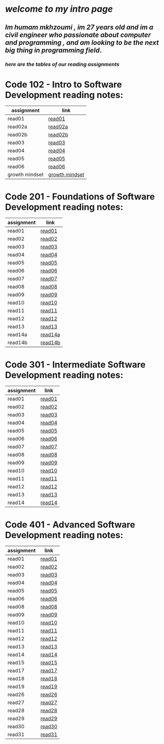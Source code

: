 # _**welcome to my intro page**_
## _**Im humam mkhzoumi , im 27 years old and im a civil engineer who passionate about computer and programming , and am looking to be the next big thing in programming field**_.



### _**here are the tables of our reading assignments**_




# Code 102 - Intro to Software Development reading notes:  


| assignment            | link                                |
| -----------           | -----------                         |
| read01                | [read01](read01.md)                 |
| read02a               | [read02a](read02a.md)               |
| read02b               | [read02b](read02b.md)               |
| read03                | [read03](read03.md)                 |
| read04                | [read04](read04.md)                 |
| read05                | [read05](read05.md)                 |
| read06                | [read06](read06.md)                 |
| growth mindset        | [growth mindset](growth-mindset.md) |




# Code 201 - Foundations of Software Development reading notes:


| assignment             | link                                   |
| -----------            | -----------                            |
| read01                 | [read01](201/read01.md)                |
| read02                 | [read02](201/read02.md)                |
| read03                 | [read03](201/read03.md)                |
| read04                 | [read04](201/read04.md)                |
| read05                 | [read05](201/read05.md)                |
| read06                 | [read06](201/read06.md)                |
| read07                 | [read07](201/read07.md)                |
| read08                 | [read08](201/read08.md)                |
| read09                 | [read09](201/read09.md)                |
| read10                 | [read10](201/read10.md)                |
| read11                 | [read11](201/read11.md)                |
| read12                 | [read12](201/read12.md)                |
| read13                 | [read13](201/read13.md)                |
| read14a                | [read14a](201/read14a.md)              |
| read14b                | [read14b](201/read14b.md)              |



# Code 301 - Intermediate Software Development reading notes:

| assignment             | link                                   |
| -----------            | -----------                            |
| read01                 | [read01](301/read01.md)                |
| read02                 | [read02](301/read02.md)                |
| read03                 | [read03](301/read03.md)                |
| read04                 | [read04](301/read04.md)                |
| read05                 | [read05](301/read05.md)                |
| read06                 | [read06](301/read06.md)                |
| read07                 | [read07](301/read07.md)                |
| read08                 | [read08](301/read08.md)                |
| read09                 | [read09](301/read09.md)                |
| read10                 | [read10](301/read10.md)                |
| read11                 | [read11](301/read11.md)                |
| read12                 | [read12](301/read12.md)                |
| read13                 | [read13](301/read13.md)                |
| read14                 | [read14](301/read14.md)                |



# Code 401 - Advanced Software Development reading notes:

| assignment             | link                                   |
| -----------            | -----------                            |
| read01                 | [read01](401/read01.md)                |
| read02                 | [read02](401/read02.md)                |
| read03                 | [read03](401/read03.md)                |
| read04                 | [read04](401/read04.md)                |
| read05                 | [read05](401/read05.md)                |
| read06                 | [read06](401/read06.md)                |
| read08                 | [read08](401/read08.md)                |
| read09                 | [read09](401/read09.md)                |
| read10                 | [read10](401/read10.md)                |
| read11                 | [read11](401/read11.md)                |
| read12                 | [read12](401/read12.md)                |
| read13                 | [read13](401/read13.md)                |
| read14                 | [read14](401/read14.md)                |
| read15                 | [read15](401/read15.md)                |
| read17                 | [read17](401/read17.md)                |
| read18                 | [read18](401/read18.md)                |
| read19                 | [read19](401/read19.md)                |
| read26                 | [read26](401/read26.md)                |
| read27                 | [read27](401/read27.md)                |
| read28                 | [read28](401/read28.md)                |
| read29                 | [read29](401/read29.md)                |
| read30                 | [read30](401/read30.md)                |
| read31                 | [read31](401/read31.md)                |


